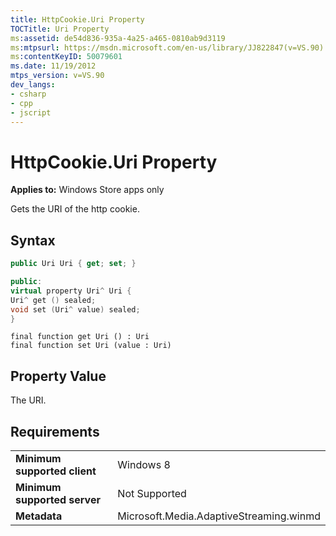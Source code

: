 ```yaml
---
title: HttpCookie.Uri Property
TOCTitle: Uri Property
ms:assetid: de54d836-935a-4a25-a465-0810ab9d3119
ms:mtpsurl: https://msdn.microsoft.com/en-us/library/JJ822847(v=VS.90)
ms:contentKeyID: 50079601
ms.date: 11/19/2012
mtps_version: v=VS.90
dev_langs:
- csharp
- cpp
- jscript
---
```


# HttpCookie.Uri Property

**Applies to:** Windows Store apps only

Gets the URI of the http cookie.

## Syntax

```csharp
public Uri Uri { get; set; }
```

```cpp
public:
virtual property Uri^ Uri {
Uri^ get () sealed;
void set (Uri^ value) sealed;
}
```

```jscript
final function get Uri () : Uri
final function set Uri (value : Uri)
```

## Property Value

The URI.

## Requirements

|||
|--- |--- |
|**Minimum supported client**|Windows 8|
|**Minimum supported server**|Not Supported|
|**Metadata**|Microsoft.Media.AdaptiveStreaming.winmd|

